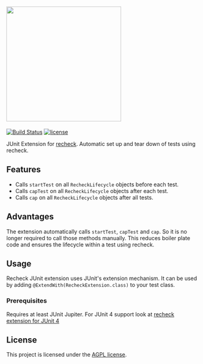 # <a href="https://retest.dev"><img src="https://assets.retest.org/retest/ci/logos/recheck-screen.svg" width="300"/></a>

[![Build Status](https://travis-ci.com/retest/recheck-junit-jupiter-extension.svg?branch=master)](https://travis-ci.com/retest/recheck-junit-jupiter-extension)
[![license](https://img.shields.io/badge/license-AGPL-brightgreen.svg)](https://github.com/retest/recheck-junit-jupiter-extension/blob/master/LICENSE)

JUnit Extension for [recheck](https://github.com/retest/recheck). Automatic set up and tear down of tests using recheck.

## Features
* Calls `startTest` on all `RecheckLifecycle` objects before each test.
* Calls `capTest` on all `RecheckLifecycle` objects after each test.
* Calls `cap` on all `RecheckLifecycle` objects after all tests.

## Advantages
The extension automatically calls `startTest`, `capTest` and `cap`. So it is no longer required to call those methods manually. This reduces boiler plate code and ensures the lifecycle within a test using recheck.

## Usage
Recheck JUnit extension uses JUnit's extension mechanism. It can be used by adding `@ExtendWith(RecheckExtension.class)` to your test class.

### Prerequisites
Requires at least JUnit Jupiter. For JUnit 4 support look at [recheck extension for JUnit 4](https://github.com/retest/recheck-junit-4-extension)

## License

This project is licensed under the [AGPL license](LICENSE).